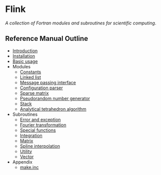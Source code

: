 # Flink

*A collection of Fortran modules and subroutines for scientific computing*.

## Reference Manual Outline

* [Introduction](intro.md)
* [Installation](install.md)
* [Basic usage](usage.md)
* Modules
  * [Constants](guide/m_constants.md)
  * [Linked list](guide/m_linkedlist.md)
  * [Message passing interface](guide/m_mpi.md)
  * [Configuration parser](guide/m_parser.md)
  * [Sparse matrix](guide/m_sparse.md)
  * [Pseudorandom number generator](guide/m_spring.md)
  * [Stack](guide/m_stack.md)
  * [Analytical tetrahedron algorithm](guide/m_tetra.md)
* Subroutines
  * [Error and exception](guide/s_error.md)
  * [Fourier transformation](guide/s_fourier.md)
  * [Special functions](guide/s_function.md)
  * [Integration](guide/s_integrator.md)
  * [Matrix](guide/s_matrix.md)
  * [Spline interpolation](guide/s_spline.md)
  * [Utility](guide/s_util.md)
  * [Vector](guide/s_vector.md)
* Appendix
  * [make.inc](appendix/make.md)
